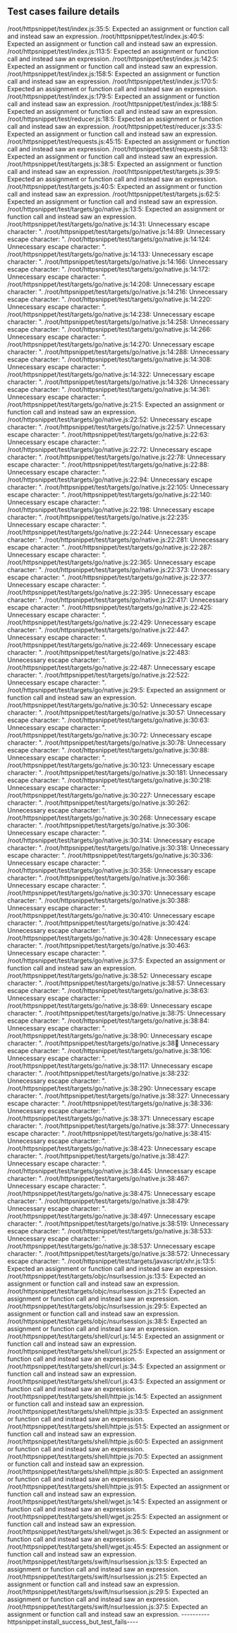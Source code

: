 
 Test cases failure details
  -----
  /root/httpsnippet/test/index.js:35:5: Expected an assignment or function call and instead saw an expression.
  /root/httpsnippet/test/index.js:40:5: Expected an assignment or function call and instead saw an expression.
  /root/httpsnippet/test/index.js:113:5: Expected an assignment or function call and instead saw an expression.
  /root/httpsnippet/test/index.js:142:5: Expected an assignment or function call and instead saw an expression.
  /root/httpsnippet/test/index.js:158:5: Expected an assignment or function call and instead saw an expression.
  /root/httpsnippet/test/index.js:170:5: Expected an assignment or function call and instead saw an expression.
  /root/httpsnippet/test/index.js:179:5: Expected an assignment or function call and instead saw an expression.
  /root/httpsnippet/test/index.js:188:5: Expected an assignment or function call and instead saw an expression.
  /root/httpsnippet/test/reducer.js:18:5: Expected an assignment or function call and instead saw an expression.
  /root/httpsnippet/test/reducer.js:33:5: Expected an assignment or function call and instead saw an expression.
  /root/httpsnippet/test/requests.js:45:15: Expected an assignment or function call and instead saw an expression.
  /root/httpsnippet/test/requests.js:58:13: Expected an assignment or function call and instead saw an expression.
  /root/httpsnippet/test/targets.js:38:5: Expected an assignment or function call and instead saw an expression.
  /root/httpsnippet/test/targets.js:39:5: Expected an assignment or function call and instead saw an expression.
  /root/httpsnippet/test/targets.js:40:5: Expected an assignment or function call and instead saw an expression.
  /root/httpsnippet/test/targets.js:62:5: Expected an assignment or function call and instead saw an expression.
  /root/httpsnippet/test/targets/go/native.js:13:5: Expected an assignment or function call and instead saw an expression.
  /root/httpsnippet/test/targets/go/native.js:14:31: Unnecessary escape character: \".
  /root/httpsnippet/test/targets/go/native.js:14:89: Unnecessary escape character: \".
  /root/httpsnippet/test/targets/go/native.js:14:124: Unnecessary escape character: \".
  /root/httpsnippet/test/targets/go/native.js:14:133: Unnecessary escape character: \".
  /root/httpsnippet/test/targets/go/native.js:14:166: Unnecessary escape character: \".
  /root/httpsnippet/test/targets/go/native.js:14:172: Unnecessary escape character: \".
  /root/httpsnippet/test/targets/go/native.js:14:208: Unnecessary escape character: \".
  /root/httpsnippet/test/targets/go/native.js:14:216: Unnecessary escape character: \".
  /root/httpsnippet/test/targets/go/native.js:14:220: Unnecessary escape character: \".
  /root/httpsnippet/test/targets/go/native.js:14:238: Unnecessary escape character: \".
  /root/httpsnippet/test/targets/go/native.js:14:258: Unnecessary escape character: \".
  /root/httpsnippet/test/targets/go/native.js:14:266: Unnecessary escape character: \".
  /root/httpsnippet/test/targets/go/native.js:14:270: Unnecessary escape character: \".
  /root/httpsnippet/test/targets/go/native.js:14:288: Unnecessary escape character: \".
  /root/httpsnippet/test/targets/go/native.js:14:308: Unnecessary escape character: \".
  /root/httpsnippet/test/targets/go/native.js:14:322: Unnecessary escape character: \".
  /root/httpsnippet/test/targets/go/native.js:14:326: Unnecessary escape character: \".
  /root/httpsnippet/test/targets/go/native.js:14:361: Unnecessary escape character: \".
  /root/httpsnippet/test/targets/go/native.js:21:5: Expected an assignment or function call and instead saw an expression.
  /root/httpsnippet/test/targets/go/native.js:22:52: Unnecessary escape character: \".
  /root/httpsnippet/test/targets/go/native.js:22:57: Unnecessary escape character: \".
  /root/httpsnippet/test/targets/go/native.js:22:63: Unnecessary escape character: \".
  /root/httpsnippet/test/targets/go/native.js:22:72: Unnecessary escape character: \".
  /root/httpsnippet/test/targets/go/native.js:22:78: Unnecessary escape character: \".
  /root/httpsnippet/test/targets/go/native.js:22:88: Unnecessary escape character: \".
  /root/httpsnippet/test/targets/go/native.js:22:94: Unnecessary escape character: \".
  /root/httpsnippet/test/targets/go/native.js:22:105: Unnecessary escape character: \".
  /root/httpsnippet/test/targets/go/native.js:22:140: Unnecessary escape character: \".
  /root/httpsnippet/test/targets/go/native.js:22:198: Unnecessary escape character: \".
  /root/httpsnippet/test/targets/go/native.js:22:235: Unnecessary escape character: \".
  /root/httpsnippet/test/targets/go/native.js:22:244: Unnecessary escape character: \".
  /root/httpsnippet/test/targets/go/native.js:22:281: Unnecessary escape character: \".
  /root/httpsnippet/test/targets/go/native.js:22:287: Unnecessary escape character: \".
  /root/httpsnippet/test/targets/go/native.js:22:365: Unnecessary escape character: \".
  /root/httpsnippet/test/targets/go/native.js:22:373: Unnecessary escape character: \".
  /root/httpsnippet/test/targets/go/native.js:22:377: Unnecessary escape character: \".
  /root/httpsnippet/test/targets/go/native.js:22:395: Unnecessary escape character: \".
  /root/httpsnippet/test/targets/go/native.js:22:417: Unnecessary escape character: \".
  /root/httpsnippet/test/targets/go/native.js:22:425: Unnecessary escape character: \".
  /root/httpsnippet/test/targets/go/native.js:22:429: Unnecessary escape character: \".
  /root/httpsnippet/test/targets/go/native.js:22:447: Unnecessary escape character: \".
  /root/httpsnippet/test/targets/go/native.js:22:469: Unnecessary escape character: \".
  /root/httpsnippet/test/targets/go/native.js:22:483: Unnecessary escape character: \".
  /root/httpsnippet/test/targets/go/native.js:22:487: Unnecessary escape character: \".
  /root/httpsnippet/test/targets/go/native.js:22:522: Unnecessary escape character: \".
  /root/httpsnippet/test/targets/go/native.js:29:5: Expected an assignment or function call and instead saw an expression.
  /root/httpsnippet/test/targets/go/native.js:30:52: Unnecessary escape character: \".
  /root/httpsnippet/test/targets/go/native.js:30:57: Unnecessary escape character: \".
  /root/httpsnippet/test/targets/go/native.js:30:63: Unnecessary escape character: \".
  /root/httpsnippet/test/targets/go/native.js:30:72: Unnecessary escape character: \".
  /root/httpsnippet/test/targets/go/native.js:30:78: Unnecessary escape character: \".
  /root/httpsnippet/test/targets/go/native.js:30:88: Unnecessary escape character: \".
  /root/httpsnippet/test/targets/go/native.js:30:123: Unnecessary escape character: \".
  /root/httpsnippet/test/targets/go/native.js:30:181: Unnecessary escape character: \".
  /root/httpsnippet/test/targets/go/native.js:30:218: Unnecessary escape character: \".
  /root/httpsnippet/test/targets/go/native.js:30:227: Unnecessary escape character: \".
  /root/httpsnippet/test/targets/go/native.js:30:262: Unnecessary escape character: \".
  /root/httpsnippet/test/targets/go/native.js:30:268: Unnecessary escape character: \".
  /root/httpsnippet/test/targets/go/native.js:30:306: Unnecessary escape character: \".
  /root/httpsnippet/test/targets/go/native.js:30:314: Unnecessary escape character: \".
  /root/httpsnippet/test/targets/go/native.js:30:318: Unnecessary escape character: \".
  /root/httpsnippet/test/targets/go/native.js:30:336: Unnecessary escape character: \".
  /root/httpsnippet/test/targets/go/native.js:30:358: Unnecessary escape character: \".
  /root/httpsnippet/test/targets/go/native.js:30:366: Unnecessary escape character: \".
  /root/httpsnippet/test/targets/go/native.js:30:370: Unnecessary escape character: \".
  /root/httpsnippet/test/targets/go/native.js:30:388: Unnecessary escape character: \".
  /root/httpsnippet/test/targets/go/native.js:30:410: Unnecessary escape character: \".
  /root/httpsnippet/test/targets/go/native.js:30:424: Unnecessary escape character: \".
  /root/httpsnippet/test/targets/go/native.js:30:428: Unnecessary escape character: \".
  /root/httpsnippet/test/targets/go/native.js:30:463: Unnecessary escape character: \".
  /root/httpsnippet/test/targets/go/native.js:37:5: Expected an assignment or function call and instead saw an expression.
  /root/httpsnippet/test/targets/go/native.js:38:52: Unnecessary escape character: \".
  /root/httpsnippet/test/targets/go/native.js:38:57: Unnecessary escape character: \".
  /root/httpsnippet/test/targets/go/native.js:38:63: Unnecessary escape character: \".
  /root/httpsnippet/test/targets/go/native.js:38:69: Unnecessary escape character: \".
  /root/httpsnippet/test/targets/go/native.js:38:75: Unnecessary escape character: \".
  /root/httpsnippet/test/targets/go/native.js:38:84: Unnecessary escape character: \".
  /root/httpsnippet/test/targets/go/native.js:38:90: Unnecessary escape character: \".
  /root/httpsnippet/test/targets/go/native.js:38:100: Unnecessary escape character: \".
  /root/httpsnippet/test/targets/go/native.js:38:106: Unnecessary escape character: \".
  /root/httpsnippet/test/targets/go/native.js:38:117: Unnecessary escape character: \".
  /root/httpsnippet/test/targets/go/native.js:38:232: Unnecessary escape character: \".
  /root/httpsnippet/test/targets/go/native.js:38:290: Unnecessary escape character: \".
  /root/httpsnippet/test/targets/go/native.js:38:327: Unnecessary escape character: \".
  /root/httpsnippet/test/targets/go/native.js:38:336: Unnecessary escape character: \".
  /root/httpsnippet/test/targets/go/native.js:38:371: Unnecessary escape character: \".
  /root/httpsnippet/test/targets/go/native.js:38:377: Unnecessary escape character: \".
  /root/httpsnippet/test/targets/go/native.js:38:415: Unnecessary escape character: \".
  /root/httpsnippet/test/targets/go/native.js:38:423: Unnecessary escape character: \".
  /root/httpsnippet/test/targets/go/native.js:38:427: Unnecessary escape character: \".
  /root/httpsnippet/test/targets/go/native.js:38:445: Unnecessary escape character: \".
  /root/httpsnippet/test/targets/go/native.js:38:467: Unnecessary escape character: \".
  /root/httpsnippet/test/targets/go/native.js:38:475: Unnecessary escape character: \".
  /root/httpsnippet/test/targets/go/native.js:38:479: Unnecessary escape character: \".
  /root/httpsnippet/test/targets/go/native.js:38:497: Unnecessary escape character: \".
  /root/httpsnippet/test/targets/go/native.js:38:519: Unnecessary escape character: \".
  /root/httpsnippet/test/targets/go/native.js:38:533: Unnecessary escape character: \".
  /root/httpsnippet/test/targets/go/native.js:38:537: Unnecessary escape character: \".
  /root/httpsnippet/test/targets/go/native.js:38:572: Unnecessary escape character: \".
  /root/httpsnippet/test/targets/javascript/xhr.js:13:5: Expected an assignment or function call and instead saw an expression.
  /root/httpsnippet/test/targets/objc/nsurlsession.js:13:5: Expected an assignment or function call and instead saw an expression.
  /root/httpsnippet/test/targets/objc/nsurlsession.js:21:5: Expected an assignment or function call and instead saw an expression.
  /root/httpsnippet/test/targets/objc/nsurlsession.js:29:5: Expected an assignment or function call and instead saw an expression.
  /root/httpsnippet/test/targets/objc/nsurlsession.js:38:5: Expected an assignment or function call and instead saw an expression.
  /root/httpsnippet/test/targets/shell/curl.js:14:5: Expected an assignment or function call and instead saw an expression.
  /root/httpsnippet/test/targets/shell/curl.js:25:5: Expected an assignment or function call and instead saw an expression.
  /root/httpsnippet/test/targets/shell/curl.js:34:5: Expected an assignment or function call and instead saw an expression.
  /root/httpsnippet/test/targets/shell/curl.js:43:5: Expected an assignment or function call and instead saw an expression.
  /root/httpsnippet/test/targets/shell/httpie.js:14:5: Expected an assignment or function call and instead saw an expression.
  /root/httpsnippet/test/targets/shell/httpie.js:33:5: Expected an assignment or function call and instead saw an expression.
  /root/httpsnippet/test/targets/shell/httpie.js:51:5: Expected an assignment or function call and instead saw an expression.
  /root/httpsnippet/test/targets/shell/httpie.js:60:5: Expected an assignment or function call and instead saw an expression.
  /root/httpsnippet/test/targets/shell/httpie.js:70:5: Expected an assignment or function call and instead saw an expression.
  /root/httpsnippet/test/targets/shell/httpie.js:80:5: Expected an assignment or function call and instead saw an expression.
  /root/httpsnippet/test/targets/shell/httpie.js:91:5: Expected an assignment or function call and instead saw an expression.
  /root/httpsnippet/test/targets/shell/wget.js:14:5: Expected an assignment or function call and instead saw an expression.
  /root/httpsnippet/test/targets/shell/wget.js:25:5: Expected an assignment or function call and instead saw an expression.
  /root/httpsnippet/test/targets/shell/wget.js:36:5: Expected an assignment or function call and instead saw an expression.
  /root/httpsnippet/test/targets/shell/wget.js:45:5: Expected an assignment or function call and instead saw an expression.
  /root/httpsnippet/test/targets/swift/nsurlsession.js:13:5: Expected an assignment or function call and instead saw an expression.
  /root/httpsnippet/test/targets/swift/nsurlsession.js:21:5: Expected an assignment or function call and instead saw an expression.
  /root/httpsnippet/test/targets/swift/nsurlsession.js:29:5: Expected an assignment or function call and instead saw an expression.
  /root/httpsnippet/test/targets/swift/nsurlsession.js:37:5: Expected an assignment or function call and instead saw an expression.
 ----------httpsnippet:install_success_but_test_fails---- 